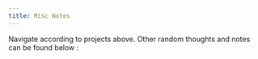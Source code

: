 ```yaml
---
title: Misc Notes
---
```


Navigate according to projects above. Other random thoughts and notes can 
be found below : 




